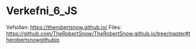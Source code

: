 # Verkefni_6_JS
Vefsíðan:
https://therobertsnow.github.io/
Files:
https://github.com/TheRobertSnow/TheRobertSnow.github.io/tree/master#therobertsnowgithubio
